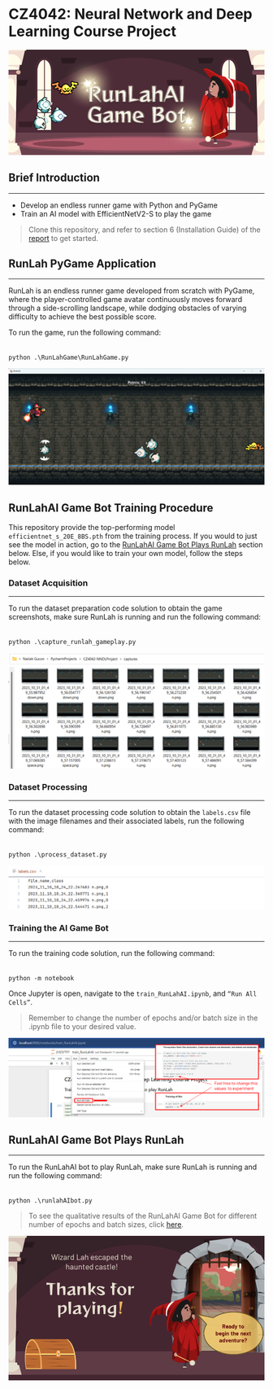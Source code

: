# CZ4042: Neural Network and Deep Learning Course Project

![RunLah Banner](./ReadMeAssets/banner.png)

## Brief Introduction

---

* Develop an endless runner game with Python and PyGame
* Train an AI model with EfficientNetV2-S to play the game

> Clone this repository, and refer to section 6 (Installation Guide) of the [report](CZ4042_ProjectReport.pdf) to get started.

## RunLah PyGame Application

---

RunLah is an endless runner game developed from scratch with PyGame, where the player-controlled
game avatar continuously moves forward through a side-scrolling landscape, while dodging obstacles of
varying difficulty to achieve the best possible score.

To run the game, run the following command:

<code>
python .\RunLahGame\RunLahGame.py
</code>

![RunLah Gameplay](./ReadMeAssets/gameplay.png)

## RunLahAI Game Bot Training Procedure

This repository provide the top-performing model <code>efficientnet_s_20E_8BS.pth</code> from the training process.
If you would to just see the model in action, go to the [RunLahAI Game Bot Plays RunLah](#runlahai-game-bot-plays-runlah) section below.
Else, if you would like to train your own model, follow the steps below.

### Dataset Acquisition 

---

To run the dataset preparation code solution to obtain the game screenshots, make sure RunLah
is running and run the following command:

<code>
python .\capture_runlah_gameplay.py
</code>

![RunLah Gameplay](./ReadMeAssets/captures-folder.png)

### Dataset Processing

---

To run the dataset processing code solution to obtain the <code>labels.csv</code> file with the image filenames and
their associated labels, run the following command:

<code>
python .\process_dataset.py
</code>

![RunLah Labels CSV File](./ReadMeAssets/labels-file.png)

### Training the AI Game Bot

---

To run the training code solution, run the following command:

<code>
python -m notebook
</code>

Once Jupyter is open, navigate to the <code>train_RunLahAI.ipynb</code>, and <code>“Run All Cells”</code>.

> Remember to change the number of epochs and/or batch size in the .ipynb file to your desired value.

![RunLah Training File](./ReadMeAssets/run-training.png)

## RunLahAI Game Bot Plays RunLah

---

To run the RunLahAI bot to play RunLah, make
sure RunLah is running and run the following command:

<code>
python .\runlahAIbot.py
</code>

> To see the qualitative results of the RunLahAI Game Bot 
> for different number of epochs and batch sizes, 
> click [here](https://youtu.be/Nfv52699phw).

![RunLah Thanks](./ReadMeAssets/end.png)

